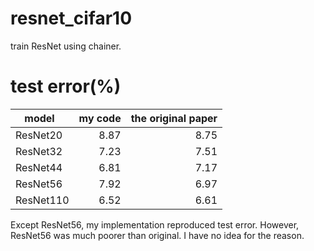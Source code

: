 # resnet_cifar10
train ResNet using chainer.
# test error(%)
model    |my code|the original paper
---------|------:|-----------------:
ResNet20 |   8.87|              8.75
ResNet32 |   7.23|              7.51
ResNet44 |   6.81|              7.17
ResNet56 |   7.92|              6.97
ResNet110|   6.52|              6.61

Except ResNet56, my implementation reproduced test error.
However, ResNet56 was much poorer than original.
I have no idea for the reason.
